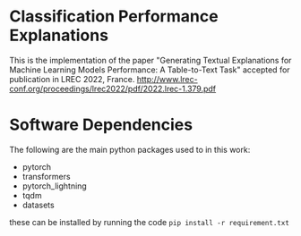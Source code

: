 # Classification Performance Explanations
This is the implementation of the paper "Generating Textual Explanations for Machine Learning Models Performance: A Table-to-Text Task" accepted for publication in LREC 2022, France. http://www.lrec-conf.org/proceedings/lrec2022/pdf/2022.lrec-1.379.pdf 

# Software Dependencies
The following are the main python packages used to in this work:
- pytorch
- transformers
- pytorch_lightning
- tqdm
- datasets

these can be installed by running the code  ``pip install -r requirement.txt`` 

